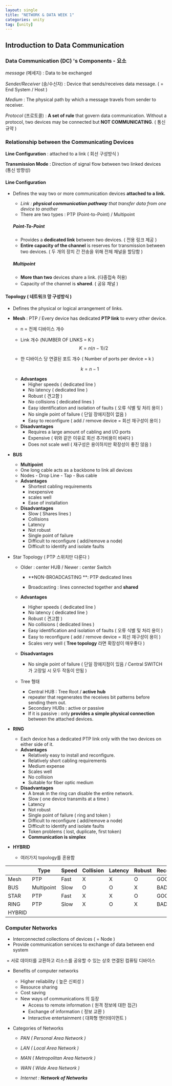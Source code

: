 ```yaml
---
layout: single
title: "NETWORK & DATA WEEK 1"
categories: unity
tag: [unity]
---
```


## Introduction to Data Communication

### Data Communication (DC) 's Components - 요소

*message* (메세지) : Data to be exchanged

*Sender/Receiver* (송/수신자) : Device that sends/receives data message. ( = End System / Host )

*Medium* : The physical path by which a message travels from sender to receiver.

*Protocol* (프로토콜) : **A set of rule** that govern data communication. Without a protocol, two devices may be connected but **NOT COMMUNICATING**. ( 통신 규약 )



### Relationship between the Communicating Devices 

**Line Configuration** : attached to a link ( 회선 구성방식 )

**Transmission Mode** : Direction of signal flow between two linked devices (통신 방향성)

#### Line Configuration 

* Defines the way two or more communication devices **attached to a link.**

  * *Link : **physical communication pathway** that transfer data from one device to another*
  * There are two types : PTP (Point-to-Point) / Multipoint

  ##### Point-To-Point

  * Provides a **dedicated link** between two devices. ( 전용 링크 제공 )
  * **Entire capacity of the channel** is reserves for transmission between two devices. ( 두 개의 장치 간 전송을 위해 전체 채널을 할당함 )

  ##### Multipoint

  * **More than two** devices share a link. (다중접속 허용)
  * Capacity of the channel is **shared**. ( 공유 채널 )

#### Topology ( 네트워크 망 구성방식 )

* Defines the physical or logical arrangement of links.

* **Mesh** : PTP / Every device has dedicated **PTP link** to every other device.

  * n = 전체 디바이스 개수

  * Link 개수 (NUMBER OF LINKS = K )
    $$
    K = n(n-1) / 2
    $$

  * 한 디바이스 당 연결된 포트 개수 ( Number of ports per device = k )

  $$
  k = n-1
  $$

  * **Advantages**
    * Higher speeds ( dedicated line )
    * No latency ( dedicated line )
    * Robust ( 견고함 )
    * No collisions ( dedicated lines )
    * Easy identification and isolation of faults ( 오류 식별 및 처리 용이 )
    * No single point of failure ( 단일 장애지점이 없음 )
    * Easy to reconfigure ( add / remove device = 회선 재구성이 용이 )
  * **Disadvantages**
    * Requires a large amount of cabling and I/O ports
    * Expensive ( 위와 같은 이유로 회선 추가비용이 비싸다 )
    * Does not scale well ( 재구성은 용이하지만 확장성이 좋진 않음 )

* **BUS**

  * **Multipoint** 
  * One long cable acts as a backbone to link all devices
  * Nodes - Drop Line - Tap - Bus cable
  * **Advantages**
    * Shortest cabling requirements
    * inexpensive
    * scales well
    * Ease of installation
  * **Disadvantages**
    * Slow ( Shares lines )
    * Collisions
    * Latency
    * Not robust
    * Single point of failure
    * Difficult to reconfigure ( add/remove a node)
    * Difficult to identify and isolate faults

* Star Topology ( PTP 스위치만 다룬다 )

  * Older : center HUB / Newer : center Switch 

    * **NON-BROADCASTING **: PTP dedicated lines

    * Broadcasting  : lines connected together and **shared**

  * **Advantages**

    * Higher speeds ( dedicated line )
    * No latency ( dedicated line )
    * Robust ( 견고함 )
    * No collisions ( dedicated lines )
    * Easy identification and isolation of faults ( 오류 식별 및 처리 용이 )
    * Easy to reconfigure ( add / remove device = 회선 재구성이 용이 )
    * Scales very well ( **Tree topology** 라면 확장성이 매우좋다 )

  * **Disadvantages**

    * No single point of failure ( 단일 장애지점이 있음 / Central SWITCH 가 고장일 시 모두 작동이 안됨 )

  * Tree 형태

    * Central HUB : Tree Root / **active hub**
    * repeater that regenerates the receives bit patterns before sending them out.
    * Secondary HUBs : active or passive
    * If it is passive : only **provides a simple physical connection** between the attached devices.

* **RING**

  * Each device has a dedicated PTP link only with the two devices on either side of it.
  * **Advantages** 
    * Relatively easy to install and reconfigure.
    * Relatively short cabling requirements
    * Medium expense
    * Scales well
    * No collision 
    * Suitable for fiber optic medium
  * **Disadvantages**
    * A break in the ring can disable the entire network.
    * Slow ( one device transmits at a time )
    * Latency
    * Not robust
    * Single point of failure ( ring and token )
    * Difficult to reconfigure ( add/remove a node)
    * Difficult to identify and isolate faults
    * Token problems ( lost, duplicate, first token)
    * **Communication is simplex** 

* **HYBRID**

  * 여러가지 topology를 혼용함

|        | Type       | Speed | Collision | Latency | Robust | Reconfigure | Faults | Scales |
| ------ | ---------- | ----- | --------- | ------- | ------ | ----------- | ------ | ------ |
| Mesh   | PTP        | Fast  | X         | X       | O      | GOOD        | GOOD   | BAD    |
| BUS    | Multipoint | Slow  | O         | O       | X      | BAD         | BAD    | WELL   |
| STAR   | PTP        | Fast  | X         | X       | O      | GOOD        | GOOD   | WELL   |
| RING   | PTP        | Slow  | X         | O       | X      | BAD         | BAD    | WELL   |
| HYBRID |            |       |           |         |        |             |        |        |



### Computer Networks 

* Interconnected collections of devices ( = Node )
* Provide communication services to exchange of data between end system 

​	= 서로 데이터를 교환하고 리소스를 공유할 수 있는 상호 연결된 컴퓨팅 디바이스

* Benefits of computer networks

  * Higher reliability ( 높은 신뢰성 )
  * Resource sharing 
  * Cost saving
  * New ways of communications 의 등장
    * Access to remote information  ( 원격 정보에 대한 접근)
    * Exchange of information ( 정보 교환 )
    * Interactive entertainment ( 대화형 엔터테이먼트 )

* Categories of Networks

  * *PAN ( Personal Area Network )*

  * *LAN ( Local Area Network )*

  * *MAN ( Metropolitan Area Network )*

  * *WAN ( Wide Area Network )*

  * *Internet : **Network of Networks***

    